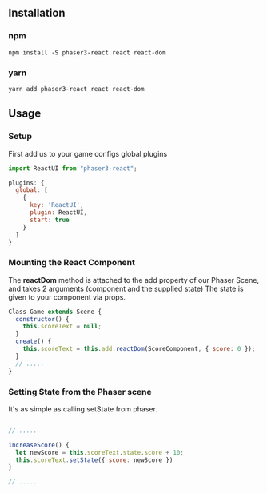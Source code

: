 ## Installation

### npm
```
npm install -S phaser3-react react react-dom
```

### yarn
```
yarn add phaser3-react react react-dom
```

## Usage

### Setup

First add us to your game configs global plugins

```js
import ReactUI from "phaser3-react";

plugins: {
  global: [
    {
      key: 'ReactUI',
      plugin: ReactUI,
      start: true
    }
  ]
}
```
### Mounting the React Component

The **reactDom** method is attached to the add property of our Phaser Scene, and takes 2 arguments (component and the supplied state) The state is given to your component via props.
  
```js
Class Game extends Scene {
  constructor() {
    this.scoreText = null;
  }
  create() {
    this.scoreText = this.add.reactDom(ScoreComponent, { score: 0 });
  }
  // .....
}
```
### Setting State from the Phaser scene
  


It's as simple as calling setState from phaser.
 
```js

// .....

increaseScore() {
  let newScore = this.scoreText.state.score + 10;
  this.scoreText.setState({ score: newScore })
}

// .....

```
